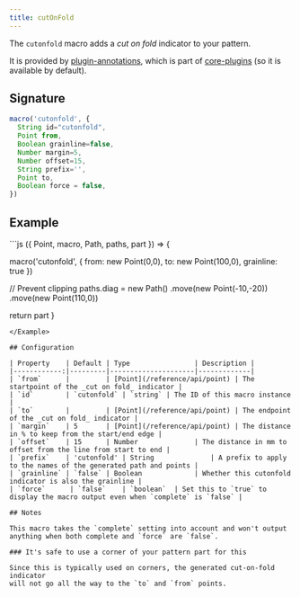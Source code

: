 ```yaml
---
title: cutOnFold
---
```


The `cutonfold` macro adds a _cut on fold_ indicator to your pattern.

It is provided by [plugin-annotations](/reference/plugins/annotations), which is
part of [core-plugins](/reference/plugins/core) (so it is available by default).

## Signature

```js
macro('cutonfold', {
  String id="cutonfold",
  Point from,
  Boolean grainline=false,
  Number margin=5,
  Number offset=15,
  String prefix='',
  Point to,
  Boolean force = false,
})
```

## Example

<Example caption="Example of the cut on fold indicator added by this macro">
```js
({ Point, macro, Path, paths, part }) => {

  macro('cutonfold', {
    from: new Point(0,0),
    to: new Point(100,0),
    grainline: true
  })

  // Prevent clipping
  paths.diag = new Path()
    .move(new Point(-10,-20))
    .move(new Point(110,0))

  return part
}
```
</Example>

## Configuration

| Property    | Default | Type                | Description |
|------------:|---------|---------------------|-------------|
| `from`      |         | [Point](/reference/api/point) | The startpoint of the _cut on fold_ indicator |
| `id`        | `cutonfold` | `string` | The ID of this macro instance |
| `to`        |         | [Point](/reference/api/point) | The endpoint of the _cut on fold_ indicator |
| `margin`    | 5       | [Point](/reference/api/point) | The distance in % to keep from the start/end edge |
| `offset`    | 15      | Number              | The distance in mm to offset from the line from start to end |
| `prefix`    | 'cutonfold' | String              | A prefix to apply to the names of the generated path and points |
| `grainline` | `false` | Boolean             | Whether this cutonfold indicator is also the grainline |
| `force`      | `false`    | `boolean`  | Set this to `true` to display the macro output even when `complete` is `false` |

## Notes

This macro takes the `complete` setting into account and won't output anything when both complete and `force` are `false`.

### It's safe to use a corner of your pattern part for this

Since this is typically used on corners, the generated cut-on-fold indicator
will not go all the way to the `to` and `from` points.

